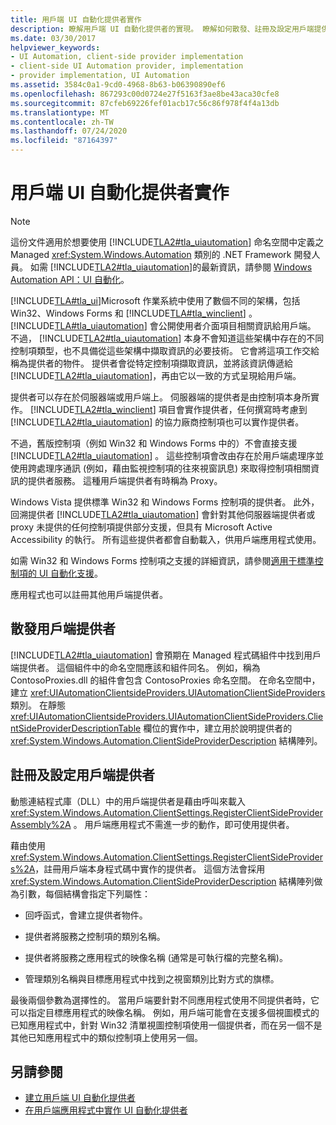 ```yaml
---
title: 用戶端 UI 自動化提供者實作
description: 瞭解用戶端 UI 自動化提供者的實現。 瞭解如何散發、註冊及設定用戶端提供者。
ms.date: 03/30/2017
helpviewer_keywords:
- UI Automation, client-side provider implementation
- client-side UI Automation provider, implementation
- provider implementation, UI Automation
ms.assetid: 3584c0a1-9cd0-4968-8b63-b06390890ef6
ms.openlocfilehash: 867293c00d0724e27f5163f3ae8be43aca30cfe8
ms.sourcegitcommit: 87cfeb69226fef01acb17c56c86f978f4f4a13db
ms.translationtype: MT
ms.contentlocale: zh-TW
ms.lasthandoff: 07/24/2020
ms.locfileid: "87164397"
---
```

# <a name="client-side-ui-automation-provider-implementation"></a>用戶端 UI 自動化提供者實作
> [!NOTE]
> 這份文件適用於想要使用 [!INCLUDE[TLA2#tla_uiautomation](../../../includes/tla2sharptla-uiautomation-md.md)] 命名空間中定義之 Managed <xref:System.Windows.Automation> 類別的 .NET Framework 開發人員。 如需 [!INCLUDE[TLA2#tla_uiautomation](../../../includes/tla2sharptla-uiautomation-md.md)]的最新資訊，請參閱 [Windows Automation API：UI 自動化](/windows/win32/winauto/entry-uiauto-win32)。  
  
 [!INCLUDE[TLA#tla_ui](../../../includes/tlasharptla-ui-md.md)]Microsoft 作業系統中使用了數個不同的架構，包括 Win32、Windows Forms 和 [!INCLUDE[TLA#tla_winclient](../../../includes/tlasharptla-winclient-md.md)] 。 [!INCLUDE[TLA#tla_uiautomation](../../../includes/tlasharptla-uiautomation-md.md)] 會公開使用者介面項目相關資訊給用戶端。 不過， [!INCLUDE[TLA2#tla_uiautomation](../../../includes/tla2sharptla-uiautomation-md.md)] 本身不會知道這些架構中存在的不同控制項類型，也不具備從這些架構中擷取資訊的必要技術。 它會將這項工作交給稱為提供者的物件。 提供者會從特定控制項擷取資訊，並將該資訊傳遞給 [!INCLUDE[TLA2#tla_uiautomation](../../../includes/tla2sharptla-uiautomation-md.md)]，再由它以一致的方式呈現給用戶端。  
  
 提供者可以存在於伺服器端或用戶端上。 伺服器端的提供者是由控制項本身所實作。 [!INCLUDE[TLA2#tla_winclient](../../../includes/tla2sharptla-winclient-md.md)] 項目會實作提供者，任何撰寫時考慮到 [!INCLUDE[TLA2#tla_uiautomation](../../../includes/tla2sharptla-uiautomation-md.md)] 的協力廠商控制項也可以實作提供者。  
  
 不過，舊版控制項（例如 Win32 和 Windows Forms 中的）不會直接支援 [!INCLUDE[TLA2#tla_uiautomation](../../../includes/tla2sharptla-uiautomation-md.md)] 。 這些控制項會改由存在於用戶端處理序並使用跨處理序通訊 (例如，藉由監視控制項的往來視窗訊息) 來取得控制項相關資訊的提供者服務。 這種用戶端提供者有時稱為 Proxy。  
  
 Windows Vista 提供標準 Win32 和 Windows Forms 控制項的提供者。 此外，回溯提供者 [!INCLUDE[TLA2#tla_uiautomation](../../../includes/tla2sharptla-uiautomation-md.md)] 會針對其他伺服器端提供者或 proxy 未提供的任何控制項提供部分支援，但具有 Microsoft Active Accessibility 的執行。 所有這些提供者都會自動載入，供用戶端應用程式使用。  
  
 如需 Win32 和 Windows Forms 控制項之支援的詳細資訊，請參閱[適用于標準控制項的 UI 自動化支援](ui-automation-support-for-standard-controls.md)。  
  
 應用程式也可以註冊其他用戶端提供者。  
  
<a name="Distributing_Client-Side_Providers"></a>
## <a name="distributing-client-side-providers"></a>散發用戶端提供者  
 [!INCLUDE[TLA2#tla_uiautomation](../../../includes/tla2sharptla-uiautomation-md.md)] 會預期在 Managed 程式碼組件中找到用戶端提供者。 這個組件中的命名空間應該和組件同名。 例如，稱為 ContosoProxies.dll 的組件會包含 ContosoProxies 命名空間。 在命名空間中，建立 <xref:UIAutomationClientsideProviders.UIAutomationClientSideProviders> 類別。 在靜態 <xref:UIAutomationClientsideProviders.UIAutomationClientSideProviders.ClientSideProviderDescriptionTable> 欄位的實作中，建立用於說明提供者的 <xref:System.Windows.Automation.ClientSideProviderDescription> 結構陣列。  
  
<a name="Registering_and_Configuring_Client-Side_Providers"></a>
## <a name="registering-and-configuring-client-side-providers"></a>註冊及設定用戶端提供者  
 動態連結程式庫（DLL）中的用戶端提供者是藉由呼叫來載入 <xref:System.Windows.Automation.ClientSettings.RegisterClientSideProviderAssembly%2A> 。 用戶端應用程式不需進一步的動作，即可使用提供者。  
  
 藉由使用 <xref:System.Windows.Automation.ClientSettings.RegisterClientSideProviders%2A>，註冊用戶端本身程式碼中實作的提供者。 這個方法會採用 <xref:System.Windows.Automation.ClientSideProviderDescription> 結構陣列做為引數，每個結構會指定下列屬性：  
  
- 回呼函式，會建立提供者物件。  
  
- 提供者將服務之控制項的類別名稱。  
  
- 提供者將服務之應用程式的映像名稱 (通常是可執行檔的完整名稱)。  
  
- 管理類別名稱與目標應用程式中找到之視窗類別比對方式的旗標。  
  
 最後兩個參數為選擇性的。 當用戶端要針對不同應用程式使用不同提供者時，它可以指定目標應用程式的映像名稱。 例如，用戶端可能會在支援多個視圖模式的已知應用程式中，針對 Win32 清單視圖控制項使用一個提供者，而在另一個不是其他已知應用程式中的類似控制項上使用另一個。  
  
## <a name="see-also"></a>另請參閱

- [建立用戶端 UI 自動化提供者](create-a-client-side-ui-automation-provider.md)
- [在用戶端應用程式中實作 UI 自動化提供者](implement-ui-automation-providers-in-a-client-application.md)
